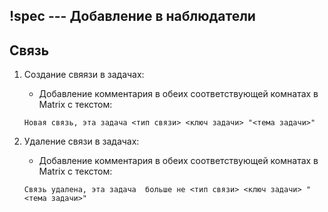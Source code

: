 ## !spec --- Добавление в наблюдатели



## Связь

1. Создание свяязи в задачах:
    * Добавление комментария в обеих соответствующей комнатах в Matrix с текстом:
    ```
    Новая связь, эта задача <тип связи> <ключ задачи> "<тема задачи>"
    ```

2. Удаление связи в задачах:
    * Добавление комментария в обеих соответствующей комнатах в Matrix с текстом:
    ```
    Связь удалена, эта задача  больше не <тип связи> <ключ задачи> "<тема задачи>"
    ```
